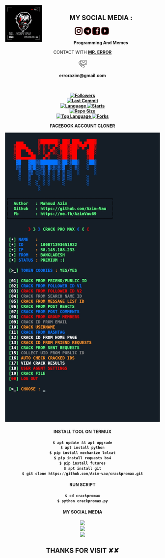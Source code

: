<img src="https://github.com/Azim-vau/Azim-vau/blob/main/IMAGE/azimvau.gif" width="120" height="120" align="left">
<center>
  
  
 
   ##  MY SOCIAL MEDIA : <br>

<a href="https://Instagram.com/azimmahmud143" target="_blank"><img src="https://github.com/Azim-vau/Azim-vau/blob/main/IMAGE/instagram.png" alt="alt text" width="25" height="25"></a> 
<a href="https://t.me/mrerror69"><img src="https://github.com/Azim-vau/Azim-vau/blob/main/IMAGE/telegram.png" alt="alt text" width="25" height="25"></a>
<a href="https://www.facebook.com/azimmahmudofficial" target="_blank"><img src="https://github.com/Azim-vau/Azim-vau/blob/main/IMAGE/facebook.png" alt="alt text" width="25" height="25"></a> <a href="https://youtube.com/MrError69"><img src="https://github.com/Azim-vau/Azim-vau/blob/main/IMAGE/youtube.png" alt="alt text" width="25" height="25"></a> 
&nbsp;&nbsp;     &nbsp;&nbsp;    &nbsp;&nbsp;   &nbsp;&nbsp;   &nbsp;&nbsp;
  
____Programming And Memes____

CONTACT WITH <a href="https://github.com/Azim-vau"><b>MR. ERROR </a> </br><br>
<img src="https://github.com/Azim-vau/Azim-vau/blob/main/IMAGE/contact.png" alt="alt text" width="25" height="25"> <br>
<p>errorazim@gmail.com</p>  <br> <br> 


<a href="https://github.com/Azim-Vau/followers">
<img title="Followers" src="https://img.shields.io/github/followers/Azim-vau?label=Followers&color=blue&style=flat-square"></a>

<br>
  <a href="https://github.com/Azim-Vau/termux-style/stargazers/">
  <a href="https://github.com/Azim-vau/crackpromax">
    <img alt="Last Commit" src="https://img.shields.io/github/last-commit/Azim-vau/crackpromax.svg"/>
  </a>
<br>
  <a href="https://github.com/Azim-vau/crackpromax">
    <img alt="Language" src="https://img.shields.io/github/languages/count/Azim-vau/crackpromax.svg"/>
  </a>
  <a href="https://github.com/Azim-vau/crackpromax">
    <img alt="Starts" src="https://img.shields.io/github/stars/Azim-vau/crackpromax.svg"/>
  </a>
<br>
<a href="https://github.com/Azim-vau/crackpromax">
    <img alt="Repo Size" src="https://img.shields.io/github/repo-size/Azim-vau/crackpromax.svg"/>
  </a>
<br>
<a href="https://github.com/Azim-vau/crackpromax">
    <img alt="Top Language" src="https://img.shields.io/github/languages/top/Azim-vau/crackpromax.svg"/> <a                                                                                                        href="https://github.com/Azim-vau/crackpromax">
    <img alt="Forks" src="https://img.shields.io/github/forks/Azim-vau/crackpromax.svg"/>
  </a>
</div>

</br>
<p align="center">
      FACEBOOK ACCOUNT CLONER
</p>
  
![20200808_160757](https://github.com/Azim-vau/MODULES/blob/main/Screenshot_20220110-084615_Termux.jpg)


#### INSTALL TOOL ON TERMUX
```python
$ apt update && apt upgrade
$ apt install python
$ pip install mechanize lolcat
$ pip install requests bs4
$ pip install futures
$ apt install git
$ git clone https://github.com/Azim-vau/crackpromax.git
```
#### RUN SCRIPT
```python
$ cd crackpromax
$ python crackpromax.py
```


#### MY SOCIAL MEDIA

[![](https://img.shields.io/badge/Github-black?logo=Github&logoColor=red&labelColor=black)](https://github.com/Azim-Vau) <br>
[![](https://img.shields.io/badge/Facebook-black?logo=Facebook&logoColor=red&labelColor=black)](https://www.facebook.com/Azimvau69) <br>
[![](https://img.shields.io/badge/Instagram-black?logo=Instagram&logoColor=red&labelColor=black)](https://www.instagram.com/azimmahmud143) <br>


<h2> THANKS FOR VISIT ✘✘ <h2\>
